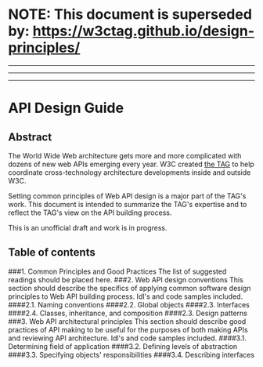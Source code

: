 # NOTE: This document is superseded by: https://w3ctag.github.io/design-principles/

----
----
----

API Design Guide
================
Abstract
--------
The World Wide Web architecture gets more and more complicated with dozens of new web APIs emerging every year. W3C created [the TAG](http://www.w3.org/2001/tag/) to help coordinate cross-technology architecture developments inside and outside W3C.

Setting common principles of Web API design is a major part of the TAG's work. This document is intended to summarize the TAG's expertise and to reflect the TAG's view on the API building process.

This is an unofficial draft and work is in progress.

Table of contents
-----------------

###1. Common Principles and Good Practices
The list of suggested readings should be placed here.
###2. Web API design conventions
This section should describe the specifics of applying common software design principles to Web API building process. Idl's and code samples included.
####2.1. Naming conventions
####2.2. Global objects
####2.3. Interfaces
####2.4. Classes, inheritance, and composition
####2.3. Design patterns
###3. Web API architectural principles
This section should describe good practices of API making to be useful for the purposes of both making APIs and reviewing API architecture. Idl's and code samples included.
####3.1. Determining field of application
####3.2. Defining levels of abstraction
####3.3. Specifying objects' responsibilities
####3.4. Describing interfaces
